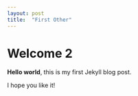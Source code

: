 ```yaml
---
layout: post
title:  "First Other"
---
```


# Welcome 2

**Hello world**, this is my first Jekyll blog post.

I hope you like it!